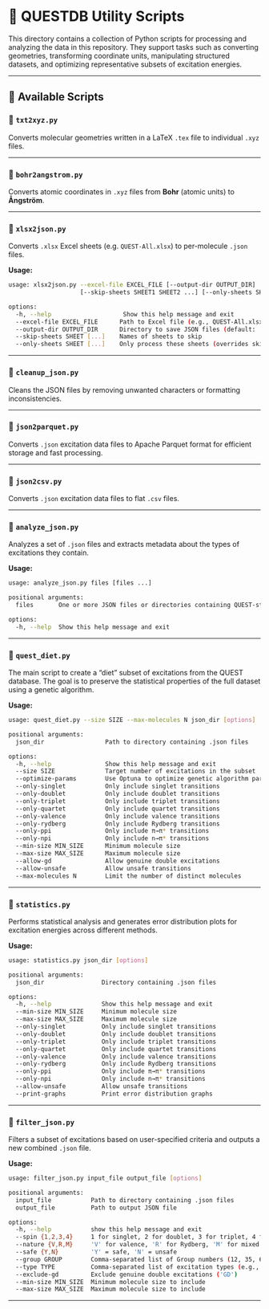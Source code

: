 # 🧪 QUESTDB Utility Scripts

This directory contains a collection of Python scripts for processing and analyzing the data in this repository. They support tasks such as converting geometries, transforming coordinate units, manipulating structured datasets, and optimizing representative subsets of excitation energies.

---

## 📜 Available Scripts

### 🔹 `txt2xyz.py`
Converts molecular geometries written in a LaTeX `.tex` file to individual `.xyz` files.

---

### 🔹 `bohr2angstrom.py`
Converts atomic coordinates in `.xyz` files from **Bohr** (atomic units) to **Ångström**.

---

### 🔹 `xlsx2json.py`
Converts `.xlsx` Excel sheets (e.g. `QUEST-All.xlsx`) to per-molecule `.json` files.

**Usage:**
```bash
usage: xlsx2json.py --excel-file EXCEL_FILE [--output-dir OUTPUT_DIR]
                    [--skip-sheets SHEET1 SHEET2 ...] [--only-sheets SHEET1 SHEET2 ...]

options:
  -h, --help                    Show this help message and exit
  --excel-file EXCEL_FILE      Path to Excel file (e.g., QUEST-All.xlsx)
  --output-dir OUTPUT_DIR      Directory to save JSON files (default: ./json)
  --skip-sheets SHEET [...]    Names of sheets to skip
  --only-sheets SHEET [...]    Only process these sheets (overrides skip)
```

---

### 🔹 `cleanup_json.py`
Cleans the JSON files by removing unwanted characters or formatting inconsistencies.

---

### 🔹 `json2parquet.py`
Converts `.json` excitation data files to Apache Parquet format for efficient storage and fast processing.

---

### 🔹 `json2csv.py`
Converts `.json` excitation data files to flat `.csv` files.

---

### 🔹 `analyze_json.py`
Analyzes a set of `.json` files and extracts metadata about the types of excitations they contain.

**Usage:**
```bash
usage: analyze_json.py files [files ...]

positional arguments:
  files       One or more JSON files or directories containing QUEST-style data

options:
  -h, --help  Show this help message and exit
```

---

### 🔹 `quest_diet.py`
The main script to create a “diet” subset of excitations from the QUEST database. The goal is to preserve the statistical properties of the full dataset using a genetic algorithm.

**Usage:**
```bash
usage: quest_diet.py --size SIZE --max-molecules N json_dir [options]

positional arguments:
  json_dir                 Path to directory containing .json files

options:
  -h, --help               Show this help message and exit
  --size SIZE              Target number of excitations in the subset
  --optimize-params        Use Optuna to optimize genetic algorithm parameters
  --only-singlet           Only include singlet transitions
  --only-doublet           Only include doublet transitions
  --only-triplet           Only include triplet transitions
  --only-quartet           Only include quartet transitions
  --only-valence           Only include valence transitions
  --only-rydberg           Only include Rydberg transitions
  --only-ppi               Only include π→π* transitions
  --only-npi               Only include n→π* transitions
  --min-size MIN_SIZE      Minimum molecule size
  --max-size MAX_SIZE      Maximum molecule size
  --allow-gd               Allow genuine double excitations
  --allow-unsafe           Allow unsafe transitions
  --max-molecules N        Limit the number of distinct molecules
```

---

### 🔹 `statistics.py`
Performs statistical analysis and generates error distribution plots for excitation energies across different methods.

**Usage:**
```bash
usage: statistics.py json_dir [options]

positional arguments:
  json_dir                Directory containing .json files

options:
  -h, --help              Show this help message and exit
  --min-size MIN_SIZE     Minimum molecule size
  --max-size MAX_SIZE     Maximum molecule size
  --only-singlet          Only include singlet transitions
  --only-doublet          Only include doublet transitions
  --only-triplet          Only include triplet transitions
  --only-quartet          Only include quartet transitions
  --only-valence          Only include valence transitions
  --only-rydberg          Only include Rydberg transitions
  --only-ppi              Only include π→π* transitions
  --only-npi              Only include n→π* transitions
  --allow-unsafe          Allow unsafe transitions
  --print-graphs          Print error distribution graphs
```

---

### 🔹 `filter_json.py`
Filters a subset of excitations based on user-specified criteria and outputs a new combined `.json` file.

**Usage:**
```bash
usage: filter_json.py input_file output_file [options]

positional arguments:
  input_file           Path to directory containing .json files
  output_file          Path to output JSON file

options:
  -h, --help           show this help message and exit
  --spin {1,2,3,4}     1 for singlet, 2 for doublet, 3 for triplet, 4 for quartet
  --nature {V,R,M}     'V' for valence, 'R' for Rydberg, 'M' for mixed
  --safe {Y,N}         'Y' = safe, 'N' = unsafe
  --group GROUP        Comma-separated list of Group numbers (12, 35, 69, 1016)
  --type TYPE          Comma-separated list of excitation types (e.g., npi,ppi,n3s)
  --exclude-gd         Exclude genuine double excitations ('GD')
  --min-size MIN_SIZE  Minimum molecule size to include
  --max-size MAX_SIZE  Maximum molecule size to include
```

---

